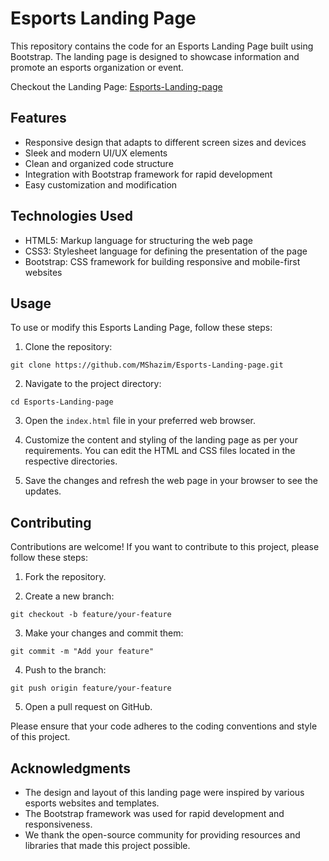 # Esports Landing Page

This repository contains the code for an Esports Landing Page built using Bootstrap. The landing page is designed to showcase information and promote an esports organization or event.

Checkout the Landing Page: [Esports-Landing-page](https://mshazim.github.io/Esports-Landing-page/)

## Features

- Responsive design that adapts to different screen sizes and devices
- Sleek and modern UI/UX elements
- Clean and organized code structure
- Integration with Bootstrap framework for rapid development
- Easy customization and modification

## Technologies Used

- HTML5: Markup language for structuring the web page
- CSS3: Stylesheet language for defining the presentation of the page
- Bootstrap: CSS framework for building responsive and mobile-first websites

## Usage

To use or modify this Esports Landing Page, follow these steps:

1. Clone the repository:

```
git clone https://github.com/MShazim/Esports-Landing-page.git
```

2. Navigate to the project directory:

```
cd Esports-Landing-page
```

3. Open the `index.html` file in your preferred web browser.

4. Customize the content and styling of the landing page as per your requirements. You can edit the HTML and CSS files located in the respective directories.

5. Save the changes and refresh the web page in your browser to see the updates.

## Contributing

Contributions are welcome! If you want to contribute to this project, please follow these steps:

1. Fork the repository.

2. Create a new branch:

```
git checkout -b feature/your-feature
```

3. Make your changes and commit them:

```
git commit -m "Add your feature"
```

4. Push to the branch:

```
git push origin feature/your-feature
```

5. Open a pull request on GitHub.

Please ensure that your code adheres to the coding conventions and style of this project.


## Acknowledgments

- The design and layout of this landing page were inspired by various esports websites and templates.
- The Bootstrap framework was used for rapid development and responsiveness.
- We thank the open-source community for providing resources and libraries that made this project possible.
